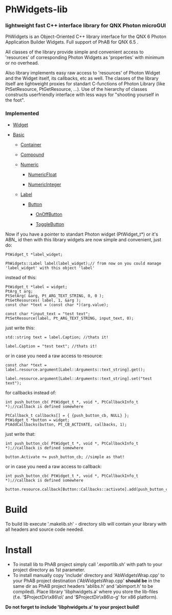# PhWidgets-lib
### lightweight fast C++ interface library for QNX Photon microGUI


PhWidgets is an Object-Oriented C++ library interface for the QNX 6 Photon Application Builder Widgets. Full support of PhAB for QNX 6.5 .

All classes of the library provide simple and convenient access to 'resources' of corresponding Photon Widgets as 'properties' with minimum or no overhead. 

Also library implements easy raw access to 'resources' of Photon Widget and the Widget itself, its callbacks, etc as well. The classes of the library itself are lightweight proxies for standart C-functions of Photon Library (like PtSetResource, PtGetResource, ...). Use of the hierarchy of classes constructs userfriendly interface with less ways for "shooting yourself in the foot".

### Implemented ###

* [Widget](https://oktonion.github.io/PhWidgets-lib/html/class_ph_widgets_1_1_widget.html)
* [Basic](https://oktonion.github.io/PhWidgets-lib/html/class_ph_widgets_1_1_basic.html)

  * [Container](https://oktonion.github.io/PhWidgets-lib/html/class_ph_widgets_1_1_container.html)
  * [Compound](https://oktonion.github.io/PhWidgets-lib/html/class_ph_widgets_1_1_compound.html)
  * [Numeric](https://oktonion.github.io/PhWidgets-lib/html/class_ph_widgets_1_1_numeric.html)

    * [NumericFloat](https://oktonion.github.io/PhWidgets-lib/html/class_ph_widgets_1_1_numeric_float.html)

    * [NumericInteger](https://oktonion.github.io/PhWidgets-lib/html/class_ph_widgets_1_1_numeric_integer.html)

  * [Label](https://oktonion.github.io/PhWidgets-lib/html/class_ph_widgets_1_1_label.html)
  
    * [Button](https://oktonion.github.io/PhWidgets-lib/html/class_ph_widgets_1_1_button.html)
      * [OnOffButton](https://oktonion.github.io/PhWidgets-lib/html/class_ph_widgets_1_1_on_off_button.html)

      * [ToggleButton](https://oktonion.github.io/PhWidgets-lib/html/class_ph_widgets_1_1_toggle_button.html)


Now if you have a pointer to standart Photon widget (PtWidget_t*) or it's ABN_ id then with this library widgets are now simple and convenient, just do:
```
PtWidget_t *label_widget;

PhWidgets::Label label(label_widget);// from now on you could manage 'label_widget' with this object 'label'
```

instead of this:
```
PtWidget_t *label = widget;
PtArg_t arg;
PtSetArg( &arg, Pt_ARG_TEXT_STRING, 0, 0 );
PtGetResources( label, 1, &arg );
const char *text = (const char *)(arg.value);

const char *input_text = "test text";
PtSetResource(label, Pt_ARG_TEXT_STRING, input_text, 0);
```

just write this:
```
std::string text = label.Caption; //thats it!

label.Caption = "test text"; //thats it!
```

or in case you need a raw access to resource:
```
const char *text = label.resource.argument[Label::Arguments::text_string].get();

label.resource.argument[Label::Arguments::text_string].set("test text");
```

for callbacks instead of:
```
int push_button_cb( PtWidget_t *, void *, PtCallbackInfo_t *);//callback is defined somewhere

PtCallback_t callbacks[] = { {push_button_cb, NULL} };
PtWidget_t *button = widget;
PtAddCallbacks(button, Pt_CB_ACTIVATE, callbacks, 1);
```

just write that:
```
int push_button_cb( PtWidget_t *, void *, PtCallbackInfo_t *);//callback is defined somewhere

button.Activate += push_button_cb; //simple as that!
```

or in case you need a raw access to callback:
```
int push_button_cb( PtWidget_t *, void *, PtCallbackInfo_t *);//callback is defined somewhere

button.resource.callback[Button::Callbacks::activate].add(push_button_cb);
```

# Build
To build lib execute '.makelib.sh' - directory slib will contain your library with all headers and source code needed.

# Install
- To install lib to PhAB project simply call '.exportlib.sh' with path to your project directory as 1st parameter. 
- To install manually copy 'include' directory and 'AbWidgetsWrap.cpp' to your PhAB project destination ('AbWidgetsWrap.cpp' **should be** in the same dir as PhAB project headers 'ablibs.h' and 'abimport.h' to be compiled). Place library 'libphwidgets.a' where you store the lib-files (f.e. '$ProjectDir\x86\o\' and '$ProjectDir\x86\o-g\' for x86 platform). 

**Do not forget to include 'libphwidgets.a' to your project build!**

